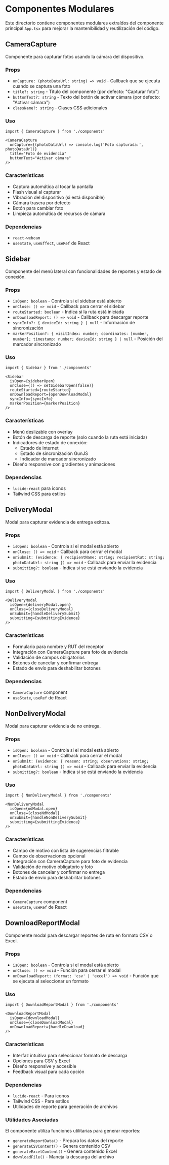 # Componentes Modulares

Este directorio contiene componentes modulares extraídos del componente principal `App.tsx` para mejorar la mantenibilidad y reutilización del código.

## CameraCapture

Componente para capturar fotos usando la cámara del dispositivo.

### Props

- `onCapture: (photoDataUrl: string) => void` - Callback que se ejecuta cuando se captura una foto
- `title?: string` - Título del componente (por defecto: "Capturar foto")
- `buttonText?: string` - Texto del botón de activar cámara (por defecto: "Activar cámara")
- `className?: string` - Clases CSS adicionales

### Uso

```tsx
import { CameraCapture } from './components'

<CameraCapture
  onCapture={(photoDataUrl) => console.log('Foto capturada:', photoDataUrl)}
  title="Foto de evidencia"
  buttonText="Activar cámara"
/>
```

### Características

- Captura automática al tocar la pantalla
- Flash visual al capturar
- Vibración del dispositivo (si está disponible)
- Cámara trasera por defecto
- Botón para cambiar foto
- Limpieza automática de recursos de cámara

### Dependencias

- `react-webcam`
- `useState`, `useEffect`, `useRef` de React

## Sidebar

Componente del menú lateral con funcionalidades de reportes y estado de conexión.

### Props

- `isOpen: boolean` - Controla si el sidebar está abierto
- `onClose: () => void` - Callback para cerrar el sidebar
- `routeStarted: boolean` - Indica si la ruta está iniciada
- `onDownloadReport: () => void` - Callback para descargar reporte
- `syncInfo?: { deviceId: string } | null` - Información de sincronización
- `markerPosition?: { visitIndex: number; coordinates: [number, number]; timestamp: number; deviceId: string } | null` - Posición del marcador sincronizado

### Uso

```tsx
import { Sidebar } from './components'

<Sidebar
  isOpen={sidebarOpen}
  onClose={() => setSidebarOpen(false)}
  routeStarted={routeStarted}
  onDownloadReport={openDownloadModal}
  syncInfo={syncInfo}
  markerPosition={markerPosition}
/>
```

### Características

- Menú deslizable con overlay
- Botón de descarga de reporte (solo cuando la ruta está iniciada)
- Indicadores de estado de conexión:
  - Estado de internet
  - Estado de sincronización GunJS
  - Indicador de marcador sincronizado
- Diseño responsive con gradientes y animaciones

### Dependencias

- `lucide-react` para iconos
- Tailwind CSS para estilos

## DeliveryModal

Modal para capturar evidencia de entrega exitosa.

### Props

- `isOpen: boolean` - Controla si el modal está abierto
- `onClose: () => void` - Callback para cerrar el modal
- `onSubmit: (evidence: { recipientName: string; recipientRut: string; photoDataUrl: string }) => void` - Callback para enviar la evidencia
- `submitting?: boolean` - Indica si se está enviando la evidencia

### Uso

```tsx
import { DeliveryModal } from './components'

<DeliveryModal
  isOpen={deliveryModal.open}
  onClose={closeDeliveryModal}
  onSubmit={handleDeliverySubmit}
  submitting={submittingEvidence}
/>
```

### Características

- Formulario para nombre y RUT del receptor
- Integración con CameraCapture para foto de evidencia
- Validación de campos obligatorios
- Botones de cancelar y confirmar entrega
- Estado de envío para deshabilitar botones

### Dependencias

- `CameraCapture` component
- `useState`, `useRef` de React

## NonDeliveryModal

Modal para capturar evidencia de no entrega.

### Props

- `isOpen: boolean` - Controla si el modal está abierto
- `onClose: () => void` - Callback para cerrar el modal
- `onSubmit: (evidence: { reason: string; observations: string; photoDataUrl: string }) => void` - Callback para enviar la evidencia
- `submitting?: boolean` - Indica si se está enviando la evidencia

### Uso

```tsx
import { NonDeliveryModal } from './components'

<NonDeliveryModal
  isOpen={ndModal.open}
  onClose={closeNdModal}
  onSubmit={handleNonDeliverySubmit}
  submitting={submittingEvidence}
/>
```

### Características

- Campo de motivo con lista de sugerencias filtrable
- Campo de observaciones opcional
- Integración con CameraCapture para foto de evidencia
- Validación de motivo obligatorio y foto
- Botones de cancelar y confirmar no entrega
- Estado de envío para deshabilitar botones

### Dependencias

- `CameraCapture` component
- `useState`, `useRef` de React

## DownloadReportModal

Componente modal para descargar reportes de ruta en formato CSV o Excel.

### Props

- `isOpen: boolean` - Controla si el modal está abierto
- `onClose: () => void` - Función para cerrar el modal
- `onDownloadReport: (format: 'csv' | 'excel') => void` - Función que se ejecuta al seleccionar un formato

### Uso

```tsx
import { DownloadReportModal } from './components'

<DownloadReportModal
  isOpen={downloadModal}
  onClose={closeDownloadModal}
  onDownloadReport={handleDownload}
/>
```

### Características

- Interfaz intuitiva para seleccionar formato de descarga
- Opciones para CSV y Excel
- Diseño responsive y accesible
- Feedback visual para cada opción

### Dependencias

- `lucide-react` - Para iconos
- Tailwind CSS - Para estilos
- Utilidades de reporte para generación de archivos

### Utilidades Asociadas

El componente utiliza funciones utilitarias para generar reportes:

- `generateReportData()` - Prepara los datos del reporte
- `generateCSVContent()` - Genera contenido CSV
- `generateExcelContent()` - Genera contenido Excel
- `downloadFile()` - Maneja la descarga del archivo
